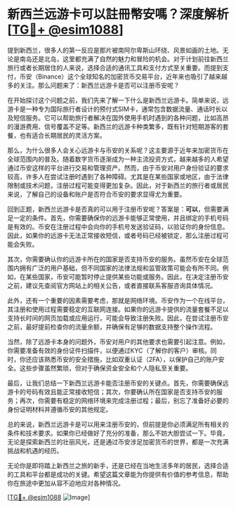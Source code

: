 # 新西兰远游卡可以註冊幣安嗎？深度解析[[TG💪+ @esim1088](https://t.me/s/esim1088)]

提到新西兰，很多人的第一反应是那片被南阿尔卑斯山环绕、风景如画的土地。无论是南岛还是北岛，这里都充满了自然的魅力和冒险的机会。对于计划前往新西兰旅行或者长期居住的人来说，选择合适的通讯工具和支付方式至关重要。而提到支付，币安（Binance）这个全球知名的加密货币交易平台，近年来也吸引了越来越多的关注。那么问题来了：新西兰远游卡是否可以注册币安呢？

在开始探讨这个问题之前，我们先来了解一下什么是新西兰远游卡。简单来说，远游卡是一种专为国际旅行者设计的预付式SIM卡，通常包含数据流量、通话时长以及短信服务。它可以帮助旅行者解决在国外使用手机时遇到的各种问题，比如高昂的漫游费用、信号覆盖不足等。新西兰的远游卡种类繁多，既有针对短期游客的套餐，也有适合长期居民的灵活方案。

那么，为什么很多人会关心远游卡与币安的关系呢？这主要源于近年来加密货币在全球范围内的普及。随着数字货币逐渐成为一种主流投资方式，越来越多的人希望通过币安这样的平台进行交易和管理资产。然而，由于币安对用户身份验证的要求较高，许多人在尝试注册时遇到了各种障碍。尤其是在某些国家或地区，由于法律限制或技术问题，注册过程可能变得更加复杂。因此，对于新西兰的旅行者或居民来说，了解自己的设备和账户是否符合币安的要求显得尤为重要。

回到正题，新西兰远游卡是否真的可以用于注册币安呢？答案是：**可以**，但需要满足一定的条件。首先，你需要确保你的远游卡能够正常使用，并且绑定的手机号码是有效的。币安在注册过程中会向你的手机号发送验证码，以验证你的身份信息。因此，如果你的远游卡无法正常接收短信，或者号码已经被锁定，那么注册过程可能会失败。

其次，你需要确认你的远游卡所在的国家是否支持币安的服务。虽然币安在全球范围内拥有广泛的用户基础，但不同国家的法律法规和监管政策可能会有所不同。例如，在某些国家，币安可能暂时停止提供某些功能或服务。因此，在决定注册币安之前，建议先查阅官方网站上的相关公告，或者直接联系客服咨询具体情况。

此外，还有一个重要的因素需要考虑，那就是网络环境。币安作为一个在线平台，其注册和使用过程需要稳定的互联网连接。如果你的远游卡提供的流量套餐不足以支持长时间的网页加载或应用运行，可能会导致注册失败。因此，在尝试注册币安之前，最好提前检查你的流量余额，并确保有足够的数据支持整个操作流程。

当然，除了远游卡本身的问题外，币安对用户的其他要求也需要引起注意。例如，你需要准备有效的身份证件扫描件，以便通过KYC（了解你的客户）审核。同时，你还应该熟悉币安的安全措施，比如双重认证（2FA），以保护自己的账户安全。这些步骤虽然繁琐，但对于确保资金安全和个人隐私至关重要。

最后，让我们总结一下新西兰远游卡能否注册币安的关键点。首先，你需要确保远游卡的号码有效且能正常接收短信；其次，你要确认所在国家是否支持币安的服务；再次，你需要有稳定的网络环境来完成注册过程；最后，别忘了准备好必要的身份证明材料并遵循币安的其他规定。

总的来说，新西兰远游卡是可以用来注册币安的，但前提是你必须满足所有相关的条件和技术要求。如果你已经做好了充分的准备，那么不妨大胆尝试一下。毕竟，无论是探索新西兰的壮丽风光，还是通过币安涉足加密货币的世界，都是一次充满挑战和机遇的经历。

无论你是即将踏上新西兰之旅的新手，还是已经在当地生活多年的居民，选择合适的工具和平台都是成功的关键。希望这篇文章能为你提供有价值的参考信息，帮助你在旅途中更加从容不迫地应对各种情况。

[[TG💪+ @esim1088](https://t.me/s/esim1088) ![Image](https://i.postimg.cc/4NQfJmqS/Snipaste-2025-05-13-00-14-12.png)]